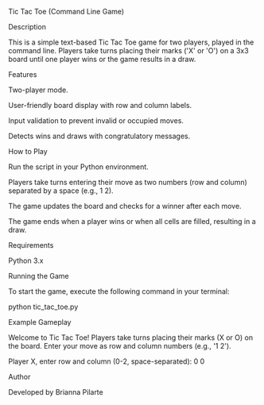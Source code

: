 Tic Tac Toe (Command Line Game)

Description

This is a simple text-based Tic Tac Toe game for two players, played in the command line. Players take turns placing their marks ('X' or 'O') on a 3x3 board until one player wins or the game results in a draw.

Features

Two-player mode.

User-friendly board display with row and column labels.

Input validation to prevent invalid or occupied moves.

Detects wins and draws with congratulatory messages.

How to Play

Run the script in your Python environment.

Players take turns entering their move as two numbers (row and column) separated by a space (e.g., 1 2).

The game updates the board and checks for a winner after each move.

The game ends when a player wins or when all cells are filled, resulting in a draw.

Requirements

Python 3.x

Running the Game

To start the game, execute the following command in your terminal:

python tic_tac_toe.py

Example Gameplay

Welcome to Tic Tac Toe!
Players take turns placing their marks (X or O) on the board.
Enter your move as row and column numbers (e.g., '1 2').
 
Player X, enter row and column (0-2, space-separated): 0 0

Author

Developed by Brianna Pilarte
